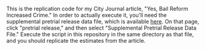 This is the replication code for my City Journal article, "Yes, Bail Reform Increased Crime." In order to actually execute it, you'll need the supplemental pretrial release data file, which is available [here](https://www.criminaljustice.ny.gov/crimnet/ojsa/stats.htm). On that page, click "pretrial release," and then select "Supplemental Pretrial Release Data File." Execute the script in this repository in the same directory as that file, and you should replicate the estimates from the article.

